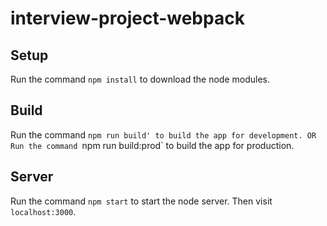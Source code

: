 # interview-project-webpack

## Setup
Run the command `npm install` to download the node modules.

## Build
Run the command `npm run build' to build the app for development.
OR
Run the command `npm run build:prod` to build the app for production.

## Server
Run the command `npm start` to start the node server. Then visit `localhost:3000`.
